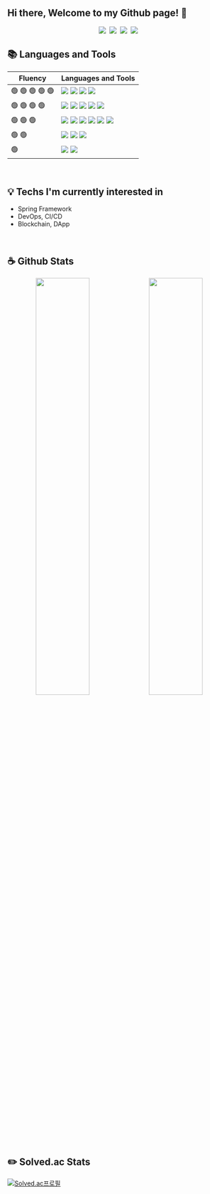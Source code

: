 ## Hi there, Welcome to my Github page! 👋

<p align="center">
  <a href="https://ctwc55.github.io/"><img src="https://img.shields.io/badge/Blog-663399?style=flat-square&logo=Gatsby&logoColor=white"></a>&nbsp
  <a href="https://www.linkedin.com/in/%EC%8A%B9%EC%97%B4-%EC%86%90-4b3812237/"><img src="https://img.shields.io/badge/LinkedIn-0A66C2?style=flat-square&logo=LinkedIn&logoColor=white"></a>&nbsp
  <a href="https://www.instagram.com/sy_not_sr/"><img src="https://img.shields.io/badge/Instagram-E4405F?style=flat-square&logo=Instagram&logoColor=white"></a>&nbsp
  <a href="mailto:ssy990408@gmail.com"><img src="https://img.shields.io/badge/Gmail-EA4335?style=flat-square&logo=Gmail&logoColor=white"></a>&nbsp
</p>

## 📚 Languages and Tools

|Fluency|Languages and Tools|
|---|---|
|🟢 🟢 🟢 🟢 🟢|<img src="https://img.shields.io/badge/C-A8B9CC?style=flat-square&logo=C&logoColor=white">&nbsp;<img src="https://img.shields.io/badge/C++-00599C?style=flat-square&logo=C%2B%2B&logoColor=white">&nbsp;<img src="https://img.shields.io/badge/Python-3776AB?style=flat-square&logo=Python&logoColor=white">&nbsp;<img src="https://img.shields.io/badge/VS Code-007ACC?style=flat-square&logo=Visual-Studio-Code&logoColor=white">|
|🟢 🟢 🟢 🟢|<img src="https://img.shields.io/badge/JavaScript-F7DF1E?style=flat-square&logo=JavaScript&logoColor=white">&nbsp;<img src="https://img.shields.io/badge/Flask-000000?style=flat-square&logo=Flask&logoColor=white">&nbsp;<img src="https://img.shields.io/badge/MySQL-4479A1?style=flat-square&logo=MySQL&logoColor=white">&nbsp;<img src="https://img.shields.io/badge/AWS EC2-232F3E?style=flat-square&logo=Amazon-AWS&logoColor=white">&nbsp;<img src="https://img.shields.io/badge/AWS S3-232F3E?style=flat-square&logo=Amazon-AWS&logoColor=white">|
|🟢 🟢 🟢|<img src="https://img.shields.io/badge/Node.js-339933?style=flat-square&logo=Node.js&logoColor=white">&nbsp;<img src="https://img.shields.io/badge/NGINX-009639?style=flat-square&logo=NGINX&logoColor=white">&nbsp;<img src="https://img.shields.io/badge/React-282C34?style=flat-square&logo=React&logoColor=61DAFB">&nbsp;<img src="https://img.shields.io/badge/Docker-2496ED?style=flat-square&logo=Docker&logoColor=white">&nbsp;<img src="https://img.shields.io/badge/AWS Route 53-232F3E?style=flat-square&logo=Amazon-AWS&logoColor=white">&nbsp;<img src="https://img.shields.io/badge/AWS RDS-232F3E?style=flat-square&logo=Amazon-AWS&logoColor=white">|
|🟢 🟢|<img src="https://img.shields.io/badge/Next.js-000000?style=flat-square&logo=Next.js&logoColor=white">&nbsp;<img src="https://img.shields.io/badge/Intellij IDEA-000000?style=flat-square&logo=Intellij-IDEA&logoColor=white">&nbsp;<img src="https://img.shields.io/badge/Unreal Engine-313131?style=flat-square&logo=Unreal-Engine&logoColor=white">|
|🟢|<img src="https://img.shields.io/badge/TypeScript-3178C6?style=flat-square&logo=TypeScript&logoColor=white">&nbsp;<img src="https://img.shields.io/badge/Spring Boot-6DB33F?style=flat-square&logo=Spring-Boot&logoColor=white">|
  
<br>

## 💡 Techs I'm currently interested in

- Spring Framework
- DevOps, CI/CD
- Blockchain, DApp

<br>

## ☕ Github Stats

<p align="center">
  <img src="https://github-readme-stats.vercel.app/api?username=ctwc55&theme=algolia" width="49%">&nbsp
  <img src="https://github-readme-stats.vercel.app/api/top-langs/?username=ctwc55&layout=compact" width="49%">
</p>

<br>

## ✏️ Solved.ac Stats

[![Solved.ac프로필](http://mazassumnida.wtf/api/v2/generate_badge?boj=ctwc55)](https://solved.ac/ctwc55)

<!--
**ctwc55/ctwc55** is a ✨ _special_ ✨ repository because its `README.md` (this file) appears on your GitHub profile.

Here are some ideas to get you started:

- 🔭 I’m currently working on ...
- 🌱 I’m currently learning ...
- 👯 I’m looking to collaborate on ...
- 🤔 I’m looking for help with ...
- 💬 Ask me about ...
- 📫 How to reach me: ...
- 😄 Pronouns: ...
- ⚡ Fun fact: ...
-->
